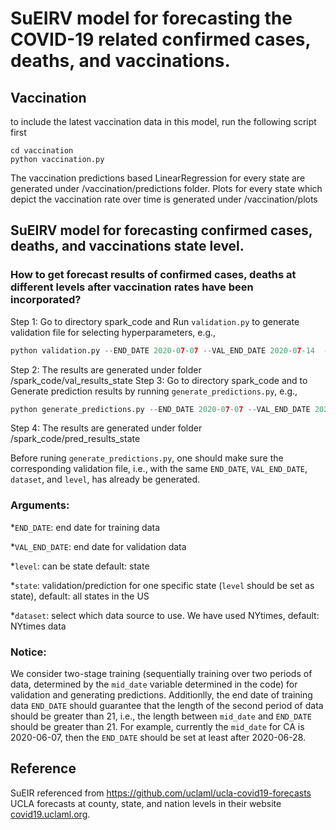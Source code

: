 
# SuEIRV model for forecasting the COVID-19 related confirmed cases, deaths, and vaccinations.

## Vaccination
to include the latest vaccination data in this model, run the following script first

```
cd vaccination
python vaccination.py
```
The vaccination predictions based LinearRegression for every state are generated under /vaccination/predictions folder. Plots for every state which depict the vaccination rate over time is generated under /vaccination/plots

## SuEIRV model for forecasting confirmed cases, deaths, and vaccinations state level.

### How to get forecast results of confirmed cases, deaths at different levels after vaccination rates have been incorporated?

Step 1: Go to directory spark_code and Run ```validation.py``` to generate validation file for selecting hyperparameters, e.g.,
```python
python validation.py --END_DATE 2020-07-07 --VAL_END_DATE 2020-07-14  --dataset NYtimes --level state
```
Step 2: The results are generated under folder /spark_code/val_results_state
Step 3: Go to directory spark_code and to Generate prediction results by running ```generate_predictions.py```, e.g.,
```python
python generate_predictions.py --END_DATE 2020-07-07 --VAL_END_DATE 2020-07-14 --dataset NYtimes --level state
```
Step 4: The results are generated under folder /spark_code/pred_results_state

Before runing ```generate_predictions.py```, one should make sure the corresponding validation file, i.e., with the same ```END_DATE```, ```VAL_END_DATE```, ```dataset```, and ```level```, has already be generated.


### Arguments:
*```END_DATE```: end date for training data

*```VAL_END_DATE```: end date for validation data

*```level```: can be state default: state

*```state```: validation/prediction for one specific state (```level``` should be set as state), default: all states in the US 

*```dataset```: select which data source to use. We have used NYtimes, default: NYtimes data

### Notice:
We consider two-stage training (sequentially training over two periods of data, determined by the ```mid_date``` variable determined in the code) for validation and generating predictions. Additionlly, the end date of training data ```END_DATE``` should guarantee that the length of the second period of data should be greater than 21, i.e., the length between ```mid_date``` and ```END_DATE``` should be greater than 21. For example, currently the ```mid_date``` for CA is 2020-06-07, then the ```END_DATE``` should be set at least after 2020-06-28.


## Reference
SuEIR referenced from https://github.com/uclaml/ucla-covid19-forecasts 
UCLA forecasts at county, state, and nation levels in their website [covid19.uclaml.org](https://covid19.uclaml.org/).


